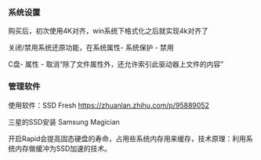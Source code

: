 ### 系统设置

购买后，初次使用4K对齐，win系统下格式化之后就实现4k对齐了

关闭/禁用系统还原功能，在系统属性- 系统保护 - 禁用

C盘- 属性 - 取消“除了文件属性外，还允许索引此驱动器上文件的内容”

### 管理软件

使用软件：SSD Fresh  https://zhuanlan.zhihu.com/p/95889052

三星的SSD安装 Samsung Magician

开启Rapid会提高固态硬盘的寿命，占用些系统内存用来缓存，技术原理：利用系统内存做缓冲为SSD加速的技术。